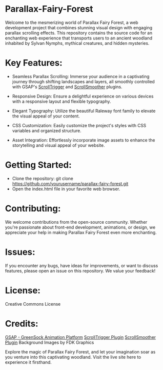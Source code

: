 # Parallax-Fairy-Forest
Welcome to the mesmerizing world of Parallax Fairy Forest, a web development project that combines stunning visual design with engaging parallax scrolling effects. This repository contains the source code for an enchanting web experience that transports users to an ancient woodland inhabited by Sylvan Nymphs, mythical creatures, and hidden mysteries.

# Key Features:

- Seamless Parallax Scrolling: Immerse your audience in a captivating journey through shifting landscapes and layers, all smoothly controlled with GSAP's [ScrollTrigger](https://greensock.com/scrolltrigger/) and [ScrollSmoother](https://greensock.com/scrollsmoother/) plugins.

- Responsive Design: Ensure a delightful experience on various devices with a responsive layout and flexible typography.

- Elegant Typography: Utilize the beautiful Raleway font family to elevate the visual appeal of your content.

- CSS Customization: Easily customize the project's styles with CSS variables and organized structure.

- Asset Integration: Effortlessly incorporate image assets to enhance the storytelling and visual appeal of your website.

# Getting Started:

- Clone the repository: git clone https://github.com/yourusername/parallax-fairy-forest.git
- Open the index.html file in your favorite web browser.

# Contributing:
We welcome contributions from the open-source community. Whether you're passionate about front-end development, animations, or design, we appreciate your help in making Parallax Fairy Forest even more enchanting.

# Issues:
If you encounter any bugs, have ideas for improvements, or want to discuss features, please open an issue on this repository. We value your feedback!

# License:
Creative Commons License

# Credits:

[GSAP - GreenSock Animation Platform](https://greensock.com/gsap/)
[ScrollTrigger Plugin](https://greensock.com/scrolltrigger/)
[ScrollSmoother Plugin](https://greensock.com/scrollsmoother/)
Background Images by FDK Graphics

Explore the magic of Parallax Fairy Forest, and let your imagination soar as you venture into this captivating woodland. Visit the live site here to experience it firsthand.
